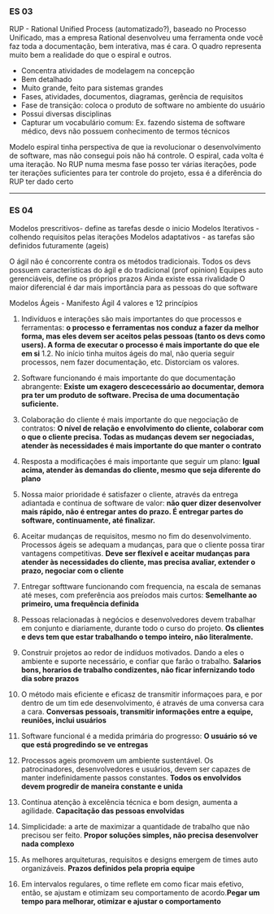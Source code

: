 ### ES 03
RUP - Rational Unified Process (automatizado?), baseado no Processo Unificado, mas a empresa Rational desenvolveu uma ferramenta onde você faz toda a documentação, bem interativa, mas é cara. O quadro representa muito bem a realidade do que o espiral e outros.
- Concentra atividades de modelagem na concepção
- Bem detalhado
- Muito grande, feito para sistemas grandes
- Fases, atividades, documentos, diagramas, gerência de requisitos
- Fase de transição: coloca o produto de software no ambiente do usuário
- Possui diversas disciplinas
- Capturar um vocabulário comum: Ex. fazendo sistema de software médico, devs não possuem conhecimento de termos técnicos

Modelo espiral tinha perspectiva de que ia revolucionar o desenvolvimento de software, mas não consegui pois não há controle.
O espiral, cada volta é uma iteração. No RUP numa mesma fase posso ter várias iterações, pode ter iterações suficientes para ter controle do projeto, essa é a diferência do RUP ter dado certo
___
### ES 04
Modelos prescritivos- define as tarefas desde o inicio
Modelos Iterativos - colhendo requisitos pelas iterações
Modelos adaptativos - as tarefas são definidos futuramente (ageis)

O ágil não é concorrente contra os métodos tradicionais. Todos os devs possuem características do ágil e do tradicional (prof opinion)
Equipes auto gerenciáveis, define os próprios prazos
Ainda existe essa rivalidade
O maior diferencial é dar mais importância para as pessoas do que software

Modelos Ágeis - Manifesto Ágil
4 valores e 12 princípios

1. Indivíduos e interações são mais importantes do que processos e ferramentas: **o processo e ferramentas nos conduz a fazer da melhor forma, mas eles devem ser aceitos pelas pessoas (tanto os devs como users). A forma de executar o processo é mais importante do que ele em si**
	1.2. No início tinha muitos ágeis do mal, não queria seguir processos, nem fazer documentação, etc. Distorciam os valores.
2. Software funcionando é mais importante do que documentação abrangente: **Existe um exagero descecessário ao documentar, demora pra ter um produto de software. Precisa de uma documentação suficiente.**
3. Colaboração do cliente é mais importante do que negociação de contratos: **O nível de relação e envolvimento do cliente, colaborar com o que o cliente precisa. Todas as mudanças devem ser negociadas, atender às necessidades é mais importante do que manter o contrato**
4. Resposta a modificações é mais importante que seguir um plano: **Igual acima, atender às demandas do cliente, mesmo que seja diferente do plano**

1. Nossa maior prioridade é satisfazer o cliente, através da entrega adiantada e contínua de software de valor: **não quer dizer desenvolver mais rápido, não é entregar antes do prazo. É entregar partes do software, continuamente, até finalizar.**
2. Aceitar mudanças de requisitos, mesmo no fim do desenvolvimento. Processos ágeis se adequam a mudanças, para que o cliente possa tirar vantagens competitivas. **Deve ser flexível e aceitar mudanças para atender às necessidades do cliente, mas precisa avaliar, extender o prazo, negociar com o cliente**
3. Entregar softtware funcionando com frequencia, na escala de semanas até meses, com preferência aos preíodos mais curtos: **Semelhante ao primeiro, uma frequência definida**
4. Pessoas relacionadas à negócios e desenvolvedores devem trabalhar em conjunto e diariamente, durante todo o curso do projeto. **Os clientes e devs tem que estar trabalhando o tempo inteiro, não literalmente.**
5. Construir projetos ao redor de indíduos motivados. Dando a eles o ambiente e suporte necessário, e confiar que farão o trabalho. **Salarios bons, horarios de trabalho condizentes, não ficar infernizando todo dia sobre prazos**
6. O método mais eficiente e eficasz de transmitir informaçoes para, e por dentro de um tim ede desenvolvimento, é através de uma conversa cara a cara. **Conversas pessoais, transmitir informações entre a equipe, reuniões, inclui usuários**
7. Software funcional é a medida primária do progresso: **O usuário só ve que está progredindo se ve entregas**
8. Processos ageis promovem um ambiente sustentável. Os patrocinadores, desenvolvedores e usuários, devem ser capazes de manter indefinidamente passos constantes. **Todos os envolvidos devem progredir de maneira constante e unida**
9. Contínua atenção à excelência técnica e bom design, aumenta a agilidade. **Capacitação das pessoas envolvidas**
10. Simplicidade: a arte de maximizar a quantidade de trabalho que não precisou ser feito. **Propor soluções simples, não precisa desenvolver nada complexo**
11. As melhores arquiteturas, requisitos e designs emergem de times auto organizáveis. **Prazos definidos pela propria equipe**
12. Em intervalos regulares, o time reflete em como ficar mais efetivo, então, se ajustam e otimizam seu comportamento de acordo.**Pegar um tempo para melhorar, otimizar e ajustar o comportamento**
